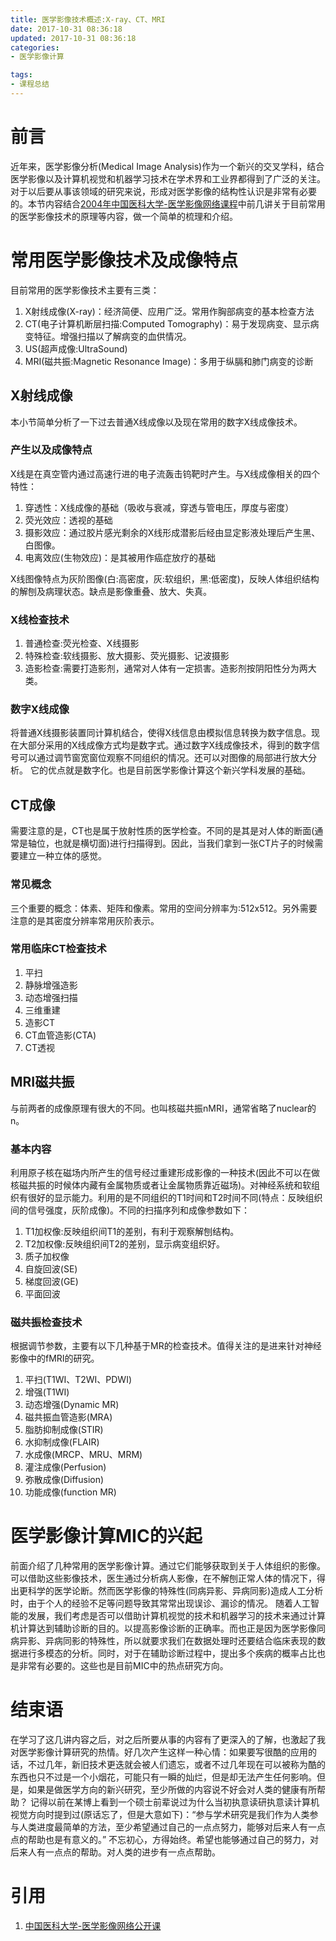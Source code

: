 ```yaml
---
title: 医学影像技术概述:X-ray、CT、MRI
date: 2017-10-31 08:36:18
updated: 2017-10-31 08:36:18
categories:
- 医学影像计算

tags:
- 课程总结
---
```

# 前言
近年来，医学影像分析(Medical Image Analysis)作为一个新兴的交叉学科，结合医学影像以及计算机视觉和机器学习技术在学术界和工业界都得到了广泛的关注。对于以后要从事该领域的研究来说，形成对医学影像的结构性认识是非常有必要的。本节内容结合[2004年中国医科大学-医学影像网络课程](https://www.bilibili.com/video/av12288227/)中前几讲关于目前常用的医学影像技术的原理等内容，做一个简单的梳理和介绍。

<!--more -->
# 常用医学影像技术及成像特点
目前常用的医学影像技术主要有三类：
1. X射线成像(X-ray)：经济简便、应用广泛。常用作胸部病变的基本检查方法
2. CT(电子计算机断层扫描:Computed Tomography)：易于发现病变、显示病变特征。增强扫描以了解病变的血供情况。
3. US(超声成像:UltraSound)
4. MRI(磁共振:Magnetic Resonance Image)：多用于纵膈和肺门病变的诊断

## X射线成像
本小节简单分析了一下过去普通X线成像以及现在常用的数字X线成像技术。

### 产生以及成像特点
X线是在真空管内通过高速行进的电子流轰击钨靶时产生。与X线成像相关的四个特性：
1. 穿透性：X线成像的基础（吸收与衰减，穿透与管电压，厚度与密度）
2. 荧光效应：透视的基础
3. 摄影效应：通过胶片感光剩余的X线形成潜影后经由显定影液处理后产生黑、白图像。
4. 电离效应(生物效应)：是其被用作癌症放疗的基础

X线图像特点为灰阶图像(白:高密度，灰:软组织，黑:低密度)，反映人体组织结构的解刨及病理状态。缺点是影像重叠、放大、失真。

### X线检查技术
1. 普通检查:荧光检查、X线摄影
2. 特殊检查:软线摄影、放大摄影、荧光摄影、记波摄影
3. 造影检查:需要打造影剂，通常对人体有一定损害。造影剂按阴阳性分为两大类。

### 数字X线成像
将普通X线摄影装置同计算机结合，使得X线信息由模拟信息转换为数字信息。现在大部分采用的X线成像方式均是数字式。通过数字X线成像技术，得到的数字信号可以通过调节窗宽窗位观察不同组织的情况。还可以对图像的局部进行放大分析。
它的优点就是数字化。也是目前医学影像计算这个新兴学科发展的基础。

## CT成像
需要注意的是，CT也是属于放射性质的医学检查。不同的是其是对人体的断面(通常是轴位，也就是横切面)进行扫描得到。因此，当我们拿到一张CT片子的时候需要建立一种立体的感觉。

### 常见概念
三个重要的概念：体素、矩阵和像素。常用的空间分辨率为:512x512。另外需要注意的是其密度分辨率常用灰阶表示。

### 常用临床CT检查技术
1. 平扫
2. 静脉增强造影
3. 动态增强扫描
4. 三维重建
5. 造影CT
6. CT血管造影(CTA)
7. CT透视

## MRI磁共振
与前两者的成像原理有很大的不同。也叫核磁共振nMRI，通常省略了nuclear的n。

### 基本内容
利用原子核在磁场内所产生的信号经过重建形成影像的一种技术(因此不可以在做核磁共振的时候体内藏有金属物质或者让金属物质靠近磁场)。对神经系统和软组织有很好的显示能力。利用的是不同组织的T1时间和T2时间不同(特点：反映组织间的信号强度，灰阶成像)。不同的扫描序列和成像参数如下：
1. T1加权像:反映组织间T1的差别，有利于观察解刨结构。
2. T2加权像:反映组织间T2的差别，显示病变组织好。
3. 质子加权像
4. 自旋回波(SE)
5. 梯度回波(GE)
6. 平面回波

### 磁共振检查技术
根据调节参数，主要有以下几种基于MR的检查技术。值得关注的是进来针对神经影像中的fMRI的研究。
1. 平扫(T1WI、T2WI、PDWI)
2. 增强(T1WI)
3. 动态增强(Dynamic MR)
4. 磁共振血管造影(MRA)
5. 脂肪抑制成像(STIR)
6. 水抑制成像(FLAIR)
7. 水成像(MRCP、MRU、MRM)
8. 灌注成像(Perfusion)
9. 弥散成像(Diffusion)
10. 功能成像(function MR)

# 医学影像计算MIC的兴起
前面介绍了几种常用的医学影像计算。通过它们能够获取到关于人体组织的影像。可以借助这些影像技术，医生通过分析病人影像，在不解刨正常人体的情况下，得出更科学的医学论断。然而医学影像的特殊性(同病异影、异病同影)造成人工分析时，由于个人的经验不足等问题导致其常常出现误诊、漏诊的情况。
随着人工智能的发展，我们考虑是否可以借助计算机视觉的技术和机器学习的技术来通过计算机计算达到辅助诊断的目的。以提高影像诊断的正确率。而也正是因为医学影像同病异影、异病同影的特殊性，所以就要求我们在数据处理时还要结合临床表现的数据进行多模态的分析。同时，对于在辅助诊断过程中，提出多个疾病的概率占比也是非常有必要的。这些也是目前MIC中的热点研究方向。

# 结束语
在学习了这几讲内容之后，对之后所要从事的内容有了更深入的了解，也激起了我对医学影像计算研究的热情。好几次产生这样一种心情：如果要写很酷的应用的话，不过几年，新旧技术更迭就会被人们遗忘，或者不过几年现在可以被称为酷的东西也只不过是一个小烟花，可能只有一瞬的灿烂，但是却无法产生任何影响。但是，如果是做医学方向的新兴研究，至少所做的内容说不好会对人类的健康有所帮助？
记得以前在某博上看到一个硕士前辈说过为什么当初执意读研执意读计算机视觉方向时提到过(原话忘了，但是大意如下)：“参与学术研究是我们作为人类参与人类进度最简单的方法，至少希望通过自己的一点点努力，能够对后来人有一点点的帮助也是有意义的。”
不忘初心，方得始终。希望也能够通过自己的努力，对后来人有一点点的帮助。对人类的进步有一点点帮助。

# 引用
1. [中国医科大学-医学影像网络公开课](https://www.bilibili.com/video/av12288227/)
